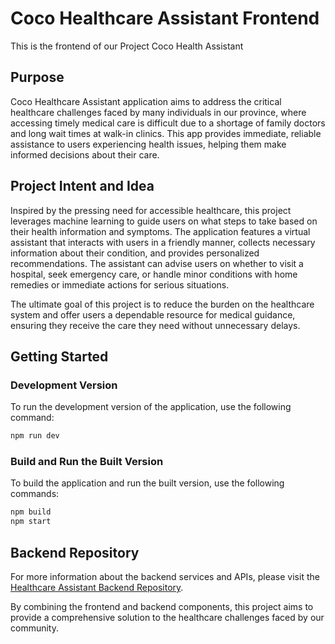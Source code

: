 # Coco Healthcare Assistant Frontend

This is the frontend of our Project Coco Health Assistant

## Purpose

Coco Healthcare Assistant application aims to address the critical healthcare challenges faced by many individuals in our province, where accessing timely medical care is difficult due to a shortage of family doctors and long wait times at walk-in clinics. This app provides immediate, reliable assistance to users experiencing health issues, helping them make informed decisions about their care.

## Project Intent and Idea

Inspired by the pressing need for accessible healthcare, this project leverages machine learning to guide users on what steps to take based on their health information and symptoms. The application features a virtual assistant that interacts with users in a friendly manner, collects necessary information about their condition, and provides personalized recommendations. The assistant can advise users on whether to visit a hospital, seek emergency care, or handle minor conditions with home remedies or immediate actions for serious situations.

The ultimate goal of this project is to reduce the burden on the healthcare system and offer users a dependable resource for medical guidance, ensuring they receive the care they need without unnecessary delays.

## Getting Started

### Development Version

To run the development version of the application, use the following command:

```bash
npm run dev
```

### Build and Run the Built Version

To build the application and run the built version, use the following commands:

```bash
npm build
npm start
```

## Backend Repository

For more information about the backend services and APIs, please visit the [Healthcare Assistant Backend Repository]([<insert-backend-repo-link-here>](https://github.com/collSteve/coco-health-assistant-backend)). 

By combining the frontend and backend components, this project aims to provide a comprehensive solution to the healthcare challenges faced by our community.

